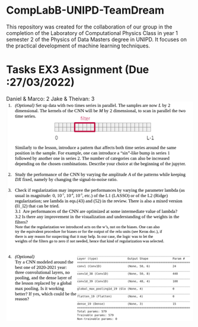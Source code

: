 # CompLabB-UNIPD-TeamDream
This repository was created for the collaboration of our group in the completion of the Laboratory of Computational Physics Class in year 1 semester 2 of the Physics of Data Masters degree in UNIPD. It focuses on the practical development of machine learning techniques.
# Tasks EX3 Assignment (Due :27/03/2022)
Daniel & Marco: 2
Jake & Theivan: 3
<img src="Ex3.png" alt="drawing" width="600"/>
